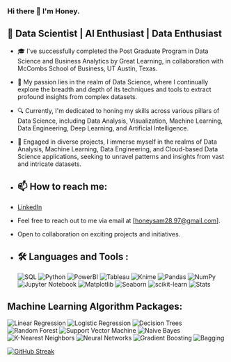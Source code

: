 ### Hi there 👋 I'm Honey. 

## 🚀 Data Scientist | AI Enthusiast | Data Enthusiast

- 🎓 I've successfully completed the Post Graduate Program in Data Science and Business Analytics by Great Learning, in collaboration with McCombs School of Business, UT Austin, Texas.

- 🚀 My passion lies in the realm of Data Science, where I continually explore the breadth and depth of its techniques and tools to extract profound insights from complex datasets.

- 🔍 Currently, I'm dedicated to honing my skills across various pillars of Data Science, including Data Analysis, Visualization, Machine Learning, Data Engineering, Deep Learning, and Artificial Intelligence.

- 🔭 Engaged in diverse projects, I immerse myself in the realms of Data Analysis, Machine Learning, Data Engineering, and Cloud-based Data Science applications, seeking to unravel patterns and insights from vast and intricate datasets.

- ## 📫 How to reach me:
- [LinkedIn](https://www.linkedin.com/in/honey-s-30b71195/) 
- Feel free to reach out to me via email at [honeysam28.97@gmail.com].
- Open to collaboration on exciting projects and initiatives.
  
- ## 🛠️ Languages and Tools :
  
  ![SQL](https://img.shields.io/badge/SQL-4479A1?style=for-the-badge&logo=sql&logoColor=white)
![Python](https://img.shields.io/badge/Python-3776AB?style=for-the-badge&logo=python&logoColor=white)
![PowerBI](https://img.shields.io/badge/PowerBI-F2C811?style=for-the-badge&logo=powerbi&logoColor=white)
![Tableau](https://img.shields.io/badge/Tableau-E97627?style=for-the-badge&logo=tableau&logoColor=white)
![Knime](https://img.shields.io/badge/Knime-0085CA?style=for-the-badge&logo=knime&logoColor=white)
![Pandas](https://img.shields.io/badge/Pandas-150458?style=for-the-badge&logo=pandas&logoColor=white)
![NumPy](https://img.shields.io/badge/NumPy-013243?style=for-the-badge&logo=numpy&logoColor=white)
![Jupyter Notebook](https://img.shields.io/badge/Jupyter%20Notebook-F37626?style=for-the-badge&logo=jupyter&logoColor=white)
![Matplotlib](https://img.shields.io/badge/Matplotlib-3776AB?style=for-the-badge&logo=python&logoColor=white)
![Seaborn](https://img.shields.io/badge/Seaborn-3776AB?style=for-the-badge&logo=python&logoColor=white)
![scikit-learn](https://img.shields.io/badge/scikit%20learn-F7931E?style=for-the-badge&logo=scikit-learn&logoColor=white)
![Stats](https://img.shields.io/badge/Stats-000000?style=for-the-badge&logo=statistics&logoColor=white)

## Machine Learning Algorithm Packages:

![Linear Regression](https://img.shields.io/badge/Linear%20Regression-FFA500?style=for-the-badge&logo=python&logoColor=white)
![Logistic Regression](https://img.shields.io/badge/Logistic%20Regression-FFA500?style=for-the-badge&logo=python&logoColor=white)
![Decision Trees](https://img.shields.io/badge/Decision%20Trees-008000?style=for-the-badge&logo=python&logoColor=white)
![Random Forest](https://img.shields.io/badge/Random%20Forest-008000?style=for-the-badge&logo=python&logoColor=white)
![Support Vector Machine](https://img.shields.io/badge/Support%20Vector%20Machine-FFA500?style=for-the-badge&logo=python&logoColor=white)
![Naive Bayes](https://img.shields.io/badge/Naive%20Bayes-FFA500?style=for-the-badge&logo=python&logoColor=white)
![K-Nearest Neighbors](https://img.shields.io/badge/K--Nearest%20Neighbors-008000?style=for-the-badge&logo=python&logoColor=white)
![Neural Networks](https://img.shields.io/badge/Neural%20Networks-FFA500?style=for-the-badge&logo=python&logoColor=white)
![Gradient Boosting](https://img.shields.io/badge/Gradient%20Boosting-008000?style=for-the-badge&logo=python&logoColor=white)
![Bagging](https://img.shields.io/badge/Bagging-FFA500?style=for-the-badge&logo=python&logoColor=white)


[![GitHub Streak](https://streak-stats.demolab.com?user=Honey28Git&theme=radical)](https://git.io/streak-stats)


